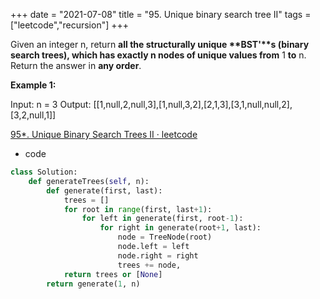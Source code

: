 +++
date = "2021-07-08"
title = "95. Unique binary search tree II"
tags = ["leetcode","recursion"]
+++

Given an integer n, return __all the structurally unique **BST'**s (binary search trees), which has exactly __n__ nodes of unique values from__ 1 __to__ n. Return the answer in **any order**.
 
**Example 1:**  

Input: n = 3 Output: [[1,null,2,null,3],[1,null,3,2],[2,1,3],[3,1,null,null,2],[3,2,null,1]]

[95*. Unique Binary Search Trees II · leetcode](https://leetcode.wang/leetCode-95-Unique-Binary-Search-TreesII.html#%E8%A7%A3%E6%B3%95%E5%9B%9B-%E5%8A%A8%E6%80%81%E8%A7%84%E5%88%92-2)

- code
```py
class Solution:
    def generateTrees(self, n):
        def generate(first, last):
            trees = []
            for root in range(first, last+1):
                for left in generate(first, root-1):
                    for right in generate(root+1, last):
                        node = TreeNode(root)
                        node.left = left
                        node.right = right
                        trees += node,
            return trees or [None]
        return generate(1, n)

```
